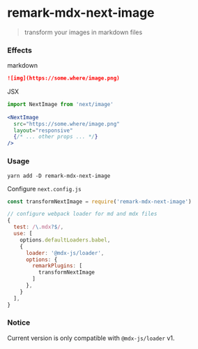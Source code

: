 # remark-mdx-next-image
> transform your images in markdown files

### Effects

markdown

```md
![img](https://some.where/image.png)
```

JSX
```jsx
import NextImage from 'next/image'
 
<NextImage 
  src="https://some.where/image.png"
  layout="responsive"
  {/* ... other props ... */}
/>
```

### Usage

```
yarn add -D remark-mdx-next-image
```

Configure `next.config.js`
```js
const transformNextImage = require('remark-mdx-next-image')

// configure webpack loader for md and mdx files
{
  test: /\.mdx?$/,
  use: [
    options.defaultLoaders.babel,
    {
      loader: '@mdx-js/loader',
      options: {
        remarkPlugins: [
          transformNextImage
        ]
      },
    }
  ],
}
```

### Notice

Current version is only compatible with `@mdx-js/loader` v1.
